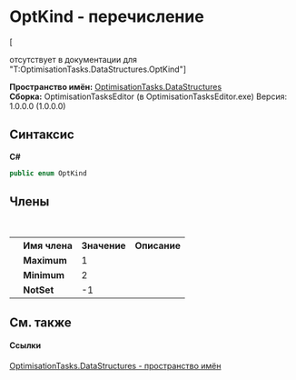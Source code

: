# OptKind - перечисление
 

\[<summary> отсутствует в документации для "T:OptimisationTasks.DataStructures.OptKind"\]

**Пространство имён:**&nbsp;<a href="N_OptimisationTasks_DataStructures">OptimisationTasks.DataStructures</a><br />**Сборка:**&nbsp;OptimisationTasksEditor (в OptimisationTasksEditor.exe) Версия: 1.0.0.0 (1.0.0.0)

## Синтаксис

**C#**<br />
``` C#
public enum OptKind
```


## Члены
&nbsp;<table><tr><th></th><th>Имя члена</th><th>Значение</th><th>Описание</th></tr><tr><td /><td target="F:OptimisationTasks.DataStructures.OptKind.Maximum">**Maximum**</td><td>1</td><td /></tr><tr><td /><td target="F:OptimisationTasks.DataStructures.OptKind.Minimum">**Minimum**</td><td>2</td><td /></tr><tr><td /><td target="F:OptimisationTasks.DataStructures.OptKind.NotSet">**NotSet**</td><td>-1</td><td /></tr></table>

## См. также


#### Ссылки
<a href="N_OptimisationTasks_DataStructures">OptimisationTasks.DataStructures - пространство имён</a><br />
